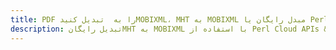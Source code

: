 ---title: PDF را به  تبدیل کنیدMOBIXML، MHT به MOBIXML مبدل رایگان یا Perl SDKdescription: تبدیل رایگانMHT به MOBIXML با استفاده از Perl Cloud APIs & SDK همچنین اسناد PDF را در Cloud ایجاد، ویرایش و رندر کنید.---